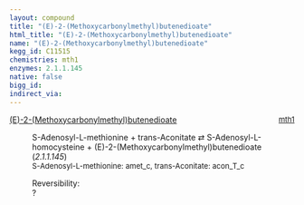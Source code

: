 ```yaml
---
layout: compound
title: "(E)-2-(Methoxycarbonylmethyl)butenedioate"
html_title: "(E)-2-(Methoxycarbonylmethyl)butenedioate"
name: "(E)-2-(Methoxycarbonylmethyl)butenedioate"
kegg_id: C11515
chemistries: mth1
enzymes: 2.1.1.145
native: false
bigg_id:
indirect_via:
---
```

<dl><dt class='rs-product'><a href='{{ site.url }}{{ site.baseurl }}/compounds/C11515' class='link-dark' data-bs-toggle='tooltip' data-bs-html='true' data-bs-title='KEGG: C11515'>(E)-2-(Methoxycarbonylmethyl)butenedioate</a><span style='float: right; max-width: 40%'><a href='{{ site.url }}{{ site.baseurl }}/chemistries/mth1' class='link-dark opacity-50' style='font-size: small; word-wrap: anywhere;'>mth1</a></span></dt><dd><p>S-Adenosyl-L-methionine + trans-Aconitate &#8644; S-Adenosyl-L-homocysteine + (E)-2-(Methoxycarbonylmethyl)butenedioate (<i>2.1.1.145</i>)<br /><span style='font-size: small;'><span data-bs-toggle='tooltip' data-bs-html='true' data-bs-title='KEGG: C00019'>S-Adenosyl-L-methionine</span>: amet_c, <span data-bs-toggle='tooltip' data-bs-html='true' data-bs-title='KEGG: C02341'>trans-Aconitate</span>: acon_T_c</span><br /><div class="reversibility_info">Reversibility: <div class="progress"><div class="progress-bar bg-light" role="progressbar" style="width: 100%" aria-valuenow="0" aria-valuemin="0" aria-valuemax="100"></div></div><span>?</span><div class="progress"><div class="progress-bar bg-light" role="progressbar" style="width: 100%" aria-valuenow="0" aria-valuemin="0" aria-valuemax="10"></div></div></div></p><dl></dl></dd></dl>